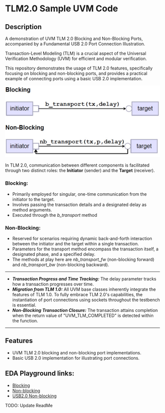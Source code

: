 # TLM2.0 Sample UVM Code
## Description 
A demonstration of UVM TLM 2.0 Blocking and Non-Blocking Ports, accompanied by a Fundamental USB 2.0 Port Connection Illustration.

Transaction-Level Modeling (TLM) is a crucial aspect of the Universal Verification Methodology (UVM) for efficient and modular verification. 

This repository demonstrates the usage of TLM 2.0 features, specifically focusing on blocking and non-blocking ports, and provides a practical example of connecting ports using a basic USB 2.0 implementation. 

<img src="Images/TLM_2_diagram.png">

In TLM 2.0, communication between different components is facilitated through two distinct roles: the **Initiator** (sender) and the **Target** (receiver). 
### Blocking:
- Primarily employed for singular, one-time communication from the initiator to the target.
- Involves passing the transaction details and a designated delay as method arguments.
- Executed through the *b_transport* method
### Non-Blocking:
- Reserved for scenarios requiring dynamic back-and-forth interaction between the initiator and the target within a single transaction.
- Parameters for the transport method encompass the transaction itself, a designated phase, and a specified delay.
- The methods at play here are *nb_transport_fw* (non-blocking forward) and *nb_transport_bw* (non-blocking backward).

***
- ***Transaction Progress and Time Tracking:*** The delay parameter tracks how a transaction progresses over time.
- ***Migration from TLM 1.0:*** All UVM base classes inherently integrate the features of TLM 1.0. To fully embrace TLM 2.0's capabilities, the instantiation of port connections using sockets throughout the testbench is essential.
- ***Non-Blocking Transaction Closure:*** The transaction attains completion when the return value of "UVM_TLM_COMPLETED" is detected within the function.
***

## Features

- UVM TLM 2.0 blocking and non-blocking port implementations.
- Basic USB 2.0 implementation for illustrating port connections.

## EDA Playground links:
- [Blocking](https://www.edaplayground.com/x/sQyx)
- [Non-blocking](https://www.edaplayground.com/x/udAw)
- [USB2.0 Non-blocking](https://www.edaplayground.com/x/vhih)

TODO: Update ReadMe
